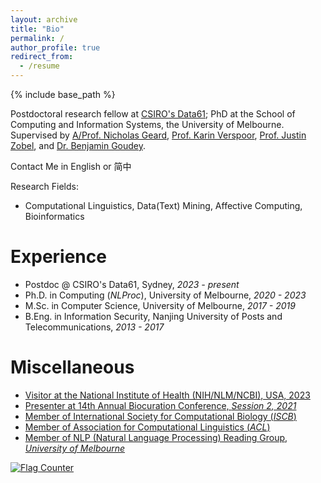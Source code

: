 ```yaml
---
layout: archive
title: "Bio"
permalink: /
author_profile: true
redirect_from:
  - /resume
---
```


{% include base_path %}

Postdoctoral research fellow at [CSIRO's Data61](https://www.csiro.au); PhD at the School of Computing and Information Systems, the University of Melbourne. Supervised by [A/Prof. Nicholas Geard](https://sites.google.com/site/nicgeard), [Prof. Karin Verspoor](https://scholar.google.com/citations?hl=en&user=dUxHnbcAAAAJ), [Prof. Justin Zobel](https://scholar.google.com/citations?user=uEHvqE8AAAAJ&hl=en), and [Dr. Benjamin Goudey](https://scholar.google.com.au/citations?user=OiHpCBoAAAAJ&hl=en).

Contact Me in
English or 简中

Research Fields:
* Computational Linguistics, Data(Text) Mining, Affective Computing, Bioinformatics

Experience
======
* Postdoc @ CSIRO's Data61, Sydney, *2023 - present*
* Ph.D. in Computing (*NLProc*), University of Melbourne, *2020 - 2023*
* M.Sc. in Computer Science, University of Melbourne, *2017 - 2019*
* B.Eng. in Information Security, Nanjing University of Posts and Telecommunications, *2013 - 2017*
  
Miscellaneous
======
* [Visitor at the National Institute of Health (NIH/NLM/NCBI), USA, 2023](https://www.ncbi.nlm.nih.gov/research/bionlp/)
* [Presenter at 14th Annual Biocuration Conference, *Session 2, 2021*](https://www.biocuration.org/14th-annual-biocuration-conference-virtual/)
* [Member of International Society for Computational Biology (*ISCB*)](https://www.iscb.org/index.php)
* [Member of Association for Computational Linguistics (*ACL*)](https://www.aclweb.org/portal/)
* [Member of NLP (Natural Language Processing) Reading Group, *University of Melbourne*](https://cis.unimelb.edu.au/research/artificial-intelligence/research/Natural-Language-Processing)

<a href="https://info.flagcounter.com/2o8I"><img src="https://s01.flagcounter.com/count/2o8I/bg_FFFFFF/txt_000000/border_FFFFFF/columns_5/maxflags_12/viewers_Hits/labels_0/pageviews_1/flags_0/percent_0/" alt="Flag Counter" border="0"></a>
